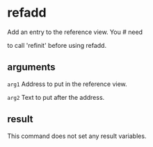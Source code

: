 # refadd

Add an entry to the reference view. You # need

to call 'refinit' before using refadd.

## arguments

`arg1` Address to put in the reference view.

`arg2` Text to put after the address.

## result

This command does not set any result variables.
